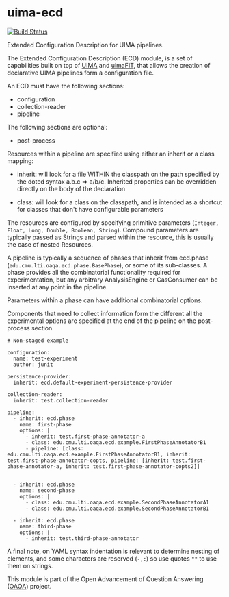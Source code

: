 uima-ecd
========

[![Build Status](https://secure.travis-ci.org/oaqa/uima-ecd.png)](http://travis-ci.org/oaqa/uima-ecd)

Extended Configuration Description for UIMA pipelines. 

The Extended Configuration Description (ECD) module, is a set of capabilities built on top of [UIMA](http://uima.apache.org/) and [uimaFIT](http://code.google.com/p/uimafit/), that allows the creation of declarative UIMA pipelines form a configuration file.

An ECD must have the following sections:
 - configuration
 - collection-reader
 - pipeline
 
The following sections are optional:
 
 - post-process

Resources within a pipeline are specified using either an inherit or a class mapping:

 - inherit: will look for a file WITHIN the classpath on the path specified by the doted syntax a.b.c => a/b/c. Inherited properties can be overridden directly on the body of the declaration

 - class: will look for a class on the classpath, and is intended as a shortcut for classes that don't have configurable parameters

The resources are configured by specifying primitive parameters (```Integer, Float, Long, Double, Boolean, String```). Compound parameters are typically passed as Strings and parsed within the resource, this is usually the case of nested Resources.  

A pipeline is typically a sequence of phases that inherit from ecd.phase (```edu.cmu.lti.oaqa.ecd.phase.BasePhase```), or some of its sub-classes. A phase provides all the combinatorial functionality required for experimentation, but any arbitrary AnalysisEngine or CasConsumer can be inserted at any point in the pipeline.

Parameters within a phase can have additional combinatorial options.

Components that need to collect information form the different all the experimental options are specified at the end of the pipeline on the post-process section.

```
# Non-staged example

configuration:
  name: test-experiment
  author: junit
  
persistence-provider:
  inherit: ecd.default-experiment-persistence-provider
  
collection-reader:
  inherit: test.collection-reader 
  
pipeline:
  - inherit: ecd.phase
    name: first-phase
    options: |
      - inherit: test.first-phase-annotator-a
      - class: edu.cmu.lti.oaqa.ecd.example.FirstPhaseAnnotatorB1 
      - pipeline: [class: edu.cmu.lti.oaqa.ecd.example.FirstPhaseAnnotatorB1, inherit: test.first-phase-annotator-copts, pipeline: [inherit: test.first-phase-annotator-a, inherit: test.first-phase-annotator-copts2]]  
     
      
  - inherit: ecd.phase
    name: second-phase  
    options: |
      - class: edu.cmu.lti.oaqa.ecd.example.SecondPhaseAnnotatorA1
      - class: edu.cmu.lti.oaqa.ecd.example.SecondPhaseAnnotatorB1

  - inherit: ecd.phase
    name: third-phase  
    options: |
      - inherit: test.third-phase-annotator 
```

A final note, on YAML syntax indentation is relevant to determine nesting of elements, and some characters are reserved (```-,:```) so use quotes ```""``` to use them on strings.

This module is part of the Open Advancement of Question Answering ([OAQA](https://mu.lti.cs.cmu.edu/trac/oaqa2.0)) project.